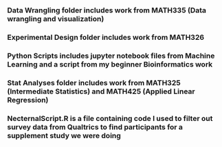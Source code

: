### Data Wrangling folder includes work from MATH335 (Data wrangling and visualization)
### Experimental Design folder includes work from MATH326
### Python Scripts includes jupyter notebook files from Machine Learning and a script from my beginner Bioinformatics work
### Stat Analyses folder includes work from MATH325 (Intermediate Statistics) and MATH425 (Applied Linear Regression)

### NecternalScript.R is a file containing code I used to filter out survey data from Qualtrics to find participants for a supplement study we were doing

